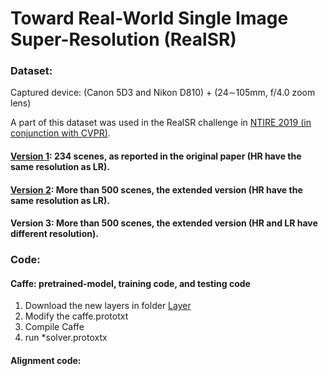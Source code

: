 # Toward Real-World Single Image Super-Resolution (RealSR)


### Dataset:

Captured device: (Canon 5D3 and Nikon D810) +  (24∼105mm, f/4.0 zoom lens)

A part of this dataset was used in the RealSR challenge in [NTIRE 2019 (in conjunction with CVPR)](http://www.vision.ee.ethz.ch/ntire19/).

#### [Version 1](https://drive.google.com/open?id=1gKnm9BdgyqISCTDAbGbpVitT-QII_unw): 234 scenes, as reported in the original paper (HR have the same resolution as LR).


#### [Version 2](https://drive.google.com/open?id=1dEBRo_1HH6Yk9zrchEg_JTRi-Uhmd-sj): More than 500 scenes, the extended version (HR have the same resolution as LR).


#### Version 3: More than 500 scenes, the extended version (HR and LR have different resolution).




### Code:
#### Caffe: pretrained-model, training code, and testing code
1. Download the new layers in folder [Layer](https://github.com/csjcai/RealSR/tree/master/Layer)
2. Modify the caffe.prototxt
3. Compile Caffe
4. run *solver.protoxtx



#### Alignment code:



